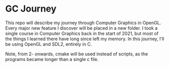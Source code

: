 # GC Journey

This repo will describe my journey through Computer Graphics in OpenGL.
Every major new feature I discover will be placed in a new folder.
I took a single course in Computer Graphics back in the start of 2021,
but most of the things I learned there have long since left my memory.
In this journey, I'll be using OpenGL and SDL2, entirely in C.

Note, from 2- onwards, cmake will be used instead of scripts, as the programs became longer than a single c file.